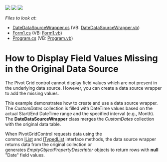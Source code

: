 <!-- default badges list -->
![](https://img.shields.io/endpoint?url=https://codecentral.devexpress.com/api/v1/VersionRange/128581540/17.2.3%2B)
[![](https://img.shields.io/badge/Open_in_DevExpress_Support_Center-FF7200?style=flat-square&logo=DevExpress&logoColor=white)](https://supportcenter.devexpress.com/ticket/details/E4493)
[![](https://img.shields.io/badge/📖_How_to_use_DevExpress_Examples-e9f6fc?style=flat-square)](https://docs.devexpress.com/GeneralInformation/403183)
<!-- default badges end -->
<!-- default file list -->
*Files to look at*:

* [DateDataSourceWrapper.cs](./CS/CustomDatesPivot/DateDataSourceWrapper.cs) (VB: [DateDataSourceWrapper.vb](./VB/CustomDatesPivot/DateDataSourceWrapper.vb))
* [Form1.cs](./CS/CustomDatesPivot/Form1.cs) (VB: [Form1.vb](./VB/CustomDatesPivot/Form1.vb))
* [Program.cs](./CS/CustomDatesPivot/Program.cs) (VB: [Program.vb](./VB/CustomDatesPivot/Program.vb))
<!-- default file list end -->
# How to Display Field Values Missing in the Original Data Source


The Pivot Grid control cannot display field values which are not present in the underlying data source. However, you can create a data source wrapper to add the missing values.

This example demonstrates how to create and use a data source wrapper. The _CustomDates_ collection is filled with DateTime values based on the actual Start/End DateTime range and the specified interval (e.g., Month). The **DateDataSourceWrapper** class merges the _CustomDates_ collection with the original data table. 

When PivotGridControl requests data using the common <a href="https://msdn.microsoft.com/en-us/library/system.collections.ilist(v=vs.110).aspx">IList</a> and <a href="https://msdn.microsoft.com/en-us/library/system.componentmodel.itypedlist(v=vs.110).aspx">ITypedList</a> interface methods, the data source wrapper returns data from the original collection or generates _EmptyObjectPropertyDescriptor_ objects to return rows with **null** "Date" field values.
